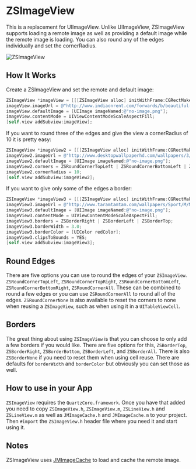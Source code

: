 ZSImageView
=============

This is a replacement for UIImageView. Unlike UIImageView, ZSImageView supports loading a remote image
as well as providing a default image while the remote image is loading.  You can also round any of the
edges individually and set the cornerRadius.

![ZSImageView](http://f.cl.ly/items/0i1b0V0Q0q3e0l0C0204/screen-shot.jpg "ZSImageView")

How It Works
---

Create a ZSImageView and set the remote and default image:

```objective-c
ZSImageView *imageView = [[[ZSImageView alloc] initWithFrame:CGRectMake(0, 0, 200.0f, 200.0f)] autorelease];
imageView.imageUrl = @"http://www.indiaonrent.com/forwards/b/beautiful-mountains/res/593qen.jpg";
imageView.defaultImage = [UIImage imageNamed:@"no-image.png"];
imageView.contentMode = UIViewContentModeScaleAspectFill;
[self.view addSubview:imageView];
```

If you want to round three of the edges and give the view a cornerRadius of 10 it is pretty easy:

```objective-c
ZSImageView *imageView2 = [[[ZSImageView alloc] initWithFrame:CGRectMake(0, 0, 200.0f, 200.0f)] autorelease];
imageView2.imageUrl = @"http://www.desktopwallpaperhd.com/wallpapers/3/4501.jpg";
imageView2.defaultImage = [UIImage imageNamed:@"no-image.png"];
imageView2.corners = ZSRoundCornerTopLeft | ZSRoundCornerBottomLeft | ZSRoundCornerTopRight;
imageView2.cornerRadius = 10;
[self.view addSubview:imageView2];
```
If you want to give only some of the edges a border:

```objective-c
ZSImageView *imageView3 = [[[ZSImageView alloc] initWithFrame:CGRectMake(140, 300, 100.0f, 100.0f)] autorelease];
imageView3.imageUrl = @"http://www.taramtamtam.com/wallpapers/Sport/M/Mountain_biking/images/Mountain_biking_3.jpg";
imageView3.defaultImage = [UIImage imageNamed:@"no-image.png"];
imageView3.contentMode = UIViewContentModeScaleAspectFill;
imageView3.borders = ZSBorderRight | ZSBorderLeft | ZSBorderTop;
imageView3.borderWidth = 3.0;
imageView3.borderColor = [UIColor redColor];
imageView3.clipsToBounds = YES;
[self.view addSubview:imageView3];
```

Round Edges
---
There are five options you can use to round the edges of your `ZSImageView`. `ZSRoundCornerTopLeft`, `ZSRoundCornerTopRight`, `ZSRoundCornerBottomLeft`, `ZSRoundCornerBottomRight`, `ZSRoundCornerAll`. These can be combined to round a few edges or you can use `ZSRoundCornerAll` to round all of the edges. `ZSRoundCornerNone` is also available to reset the corners to none when reusing a `ZSImageView`, such as when using it in a `UITableViewCell`.

Borders
---
The great thing about using `ZSImageView` is that you can choose to only add a few borders if you would like. There are five options for this, `ZSBorderTop`, `ZSBorderRight`, `ZSBorderBottom`, `ZSBorderLeft`, and `ZSBorderAll`. There is also `ZSBorderNone` if you need to reset them when using cell reuse. There are defaults for `borderWidth` and `borderColor` but obviously you can set those as well.

How to use in your App
---
`ZSImageView` requires the `QuartzCore.framework`. Once you have that added you need to copy `ZSImageView.h`, `ZSImageView.m`, `ZSLineView.h` and `ZSLineView.m` as well as `JMImageCache.h` and `JMImageCache.m` to your project. Then `#import` the `ZSImageView.h`
header file where you need it and start using it.

Notes
---

ZSImageView uses [JMImageCache](https://github.com/jakemarsh/JMImageCache) to load and cache the remote image.
